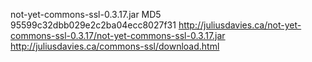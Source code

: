 
not-yet-commons-ssl-0.3.17.jar
MD5 95599c32dbb029e2c2ba04ecc8027f31
http://juliusdavies.ca/not-yet-commons-ssl-0.3.17/not-yet-commons-ssl-0.3.17.jar
http://juliusdavies.ca/commons-ssl/download.html